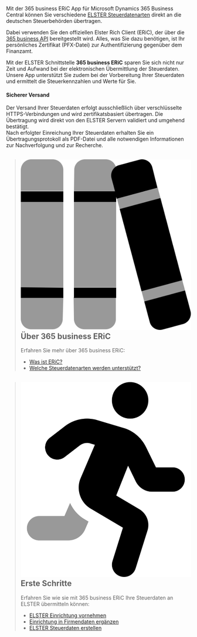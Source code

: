 Mit der 365 business ERiC App für Microsoft Dynamics 365 Business Central können Sie verschiedene [ELSTER Steuerdatenarten](elster-tax-data-type/) direkt an die deutschen Steuerbehörden übertragen.

Dabei verwenden Sie den offiziellen Elster Rich Client (ERiC), der über die [365 business API](https://365businessdev.com/cloud/) bereitgestellt wird. Alles, was Sie dazu benötigen, ist Ihr persönliches Zertifikat (PFX-Datei) zur Authentifizierung gegenüber dem Finanzamt.

Mit der ELSTER Schnittstelle **365 business ERiC** sparen Sie sich nicht nur Zeit und Aufwand bei der elektronischen Übermittlung der Steuerdaten. Unsere App unterstützt Sie zudem bei der Vorbereitung Ihrer Steuerdaten und ermittelt die Steuerkennzahlen und Werte für Sie.

#### Sicherer Versand
Der Versand Ihrer Steuerdaten erfolgt ausschließlich über verschlüsselte HTTPS-Verbindungen und wird zertifikatsbasiert übertragen. Die Übertragung wird direkt von den ELSTER Servern validiert und umgehend bestätigt.<br>
Nach erfolgter Einreichung Ihrer Steuerdaten erhalten Sie ein Übertragungsprotokoll als PDF-Datei und alle notwendigen Informationen zur Nachverfolgung und zur Recherche.

> ## <img src="/assets/fontawesome/books-duotone.svg" class="fa-group-icon"> Über 365 business ERiC
> 
> Erfahren Sie mehr über 365 business ERiC:
> 
>  - [Was ist ERiC?](eric-whatis)
>  - [Welche Steuerdatenarten werden unterstützt?](elster-tax-data-type)

> ## <img src="/assets/fontawesome/person-running-duotone.svg" class="fa-group-icon"> Erste Schritte
> 
> Erfahren Sie wie sie mit 365 business ERiC Ihre Steuerdaten an ELSTER übermitteln können:
> 
>  - [ELSTER Einrichtung vornehmen](setup)
>  - [Einrichtung in Firmendaten ergänzen](company-information)
>  - [ELSTER Steuerdaten erstellen](elster-tax-statements)